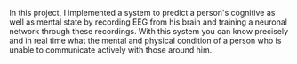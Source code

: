 In this project, I implemented a system to predict a person's cognitive as well as mental state by recording EEG from his brain and training a neuronal network through these recordings.
With this system you can know precisely and in real time what the mental and physical condition of a person who is unable to communicate actively with those around him.
